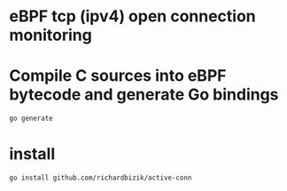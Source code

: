 # eBPF tcp (ipv4) open connection monitoring

# Compile C sources into eBPF bytecode and generate Go bindings
```bash
go generate
```

# install
```bash
go install github.com/richardbizik/active-conn
```
